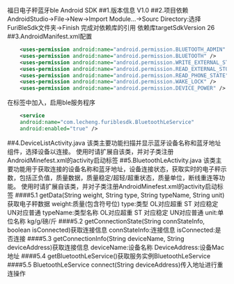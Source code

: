 福日电子秤蓝牙ble Android SDK
##1.版本信息
 V1.0 
##2.项目依赖 
AndroidStudio->File->New->Import Module...->Sourc Directory:选择FuriBleSdk文件夹->Finish 完成对依赖库的引用 依赖库targetSdkVersion 26 
##3.AndroidManifest.xml配置
```xml
    <uses-permission android:name="android.permission.BLUETOOTH_ADMIN" />
    <uses-permission android:name="android.permission.BLUETOOTH" />
    <uses-permission android:name="android.permission.WRITE_EXTERNAL_STORAGE" />
    <uses-permission android:name="android.permission.READ_EXTERNAL_STORAGE" />
    <uses-permission android:name="android.permission.READ_PHONE_STATE" />
    <uses-permission android:name="android.permission.WAKE_LOCK" /> 
    <uses-permission android:name="android.permission.DEVICE_POWER" />
```
在标签中加入，启用ble服务程序
```xml
    <service
    android:name="com.lecheng.furiblesdk.BluetoothLeService"
    android:enabled="true" />
```
##4.DeviceListActivity.java
该类主要功能扫描并显示蓝牙设备名称和蓝牙地址组件，选择设备以连接。 使用时请扩展自该类，并对子类注册AndroidMinefest.xml的activity启动标签 ##5.BluetoothLeActivity.java
该类主要功能用于获取连接的设备名称和蓝牙地址，设备连接状态，获取实时的电子秤示数，包括正负值，质量数据，质量稳定/超轻/超重状态，质量单位，断线重连等功能。 使用时请扩展自该类，并对子类注册AndroidMinefest.xml的activity启动标签 
####5.1 getData(String weight, String type, String typeName, String unit)获取电子秤数据
    weight:质量(包含符号位) type:类型 OL对应超重 ST 对应稳定 UN对应普通 typeName:类型名称 OL对应超重 ST 对应稳定 UN对应普通 unit:单位名称 kg/g/磅/斤 
####5.2 getConnectionState(String connStateInfo, boolean isConnected)获取连接信息 
    connStateInfo:连接信息 isConnected:是否连接 
####5.3 getConnectionInfo(String deviceName, String deviceAddress)获取连接信息 
    deviceName:设备名称 DeviceAddress:设备Mac地址 
####5.4 getBluetoothLeService()获取服务实例BluetoothLeService 
####5.5 BluetoothLeService
    connect(String deviceAddress)传入地址进行重连操作
